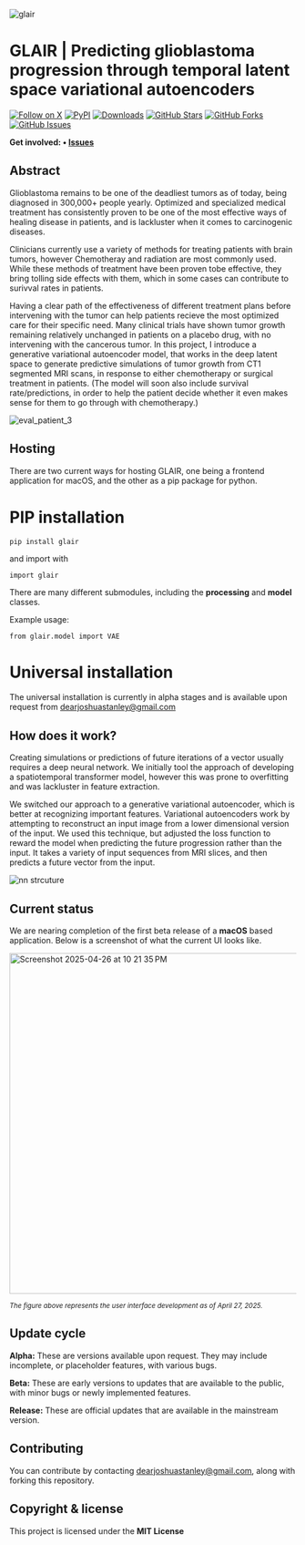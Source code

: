 ![glair](https://github.com/user-attachments/assets/4ee4f4cb-8ac9-44fe-9068-66ca70b83fe2)



# GLAIR | Predicting glioblastoma progression through temporal latent space variational autoencoders


[![Follow on X](https://img.shields.io/twitter/follow/glair_ai?style=social)](https://x.com/glair_ai) 
[![PyPI](https://img.shields.io/pypi/v/glair)](https://pypi.org/project/glair/)
[![Downloads](https://img.shields.io/pypi/dm/glair)](https://pypi.org/project/glair/)
[![GitHub Stars](https://img.shields.io/github/stars/jss1118/GLAIR?style=social)](https://github.com/jss1118/GLAIR/stargazers)
[![GitHub Forks](https://img.shields.io/github/forks/jss1118/GLAIR?style=social)](https://github.com/jss1118/GLAIR/network/members)
[![GitHub Issues](https://img.shields.io/github/issues/jss1118/GLAIR)](https://github.com/jss1118/GLAIR/issues)






<b>Get
involved: • [Issues](https://github.com/jss1118/Generative-VAE-Glioblastoma-Simulator/issues)</b>

## Abstract

Glioblastoma remains to be one of the deadliest tumors as of today, being diagnosed in 300,000+ people yearly. 
Optimized and specialized medical treatment has consistently proven to be one of the most effective ways of healing disease in patients, 
and is lackluster when it comes to carcinogenic diseases. 

Clinicians currently use a variety of methods for treating patients with brain tumors, 
however Chemotheray and radiation are most commonly used. While these methods of treatment have been proven tobe effective, they bring tolling 
side effects with them, which in some cases can contribute to surivval rates in patients. 

Having a clear path of the effectiveness of different treatment plans before intervening with the tumor can help patients recieve the most optimized care for their specific need. 
Many clinical trials have shown tumor growth remaining relatively unchanged in patients on a placebo drug, with no intervening with the cancerous tumor. In this project, I introduce a generative
variational autoencoder model, that works in the deep latent space to generate predictive simulations of tumor growth from CT1 segmented MRI scans, in response to either chemotherapy or 
surgical treatment in patients. (The model will soon also include survival rate/predictions, in order to help the patient decide whether it even makes sense for them to go through with chemotherapy.) 

![eval_patient_3](https://github.com/user-attachments/assets/67302390-1af3-4048-8c8a-8322eafb322f)

## Hosting

There are two current ways for hosting GLAIR, one being a frontend application for macOS, and the other as a pip package for python.

# PIP installation

```
pip install glair
```
and import with

```
import glair
```

There are many different submodules, including the **processing** and **model** classes.

Example usage:

```
from glair.model import VAE
```

# Universal installation

The universal installation is currently in alpha stages and is available upon request from dearjoshuastanley@gmail.com

## How does it work?

Creating simulations or predictions of future iterations of a vector usually requires a deep neural network. We initially tool the approach of developing a spatiotemporal transformer model, however this was prone to overfitting and was lackluster in feature extraction. 

We switched our approach to a generative variational autoencoder, which is better at recognizing important features. Variational autoencoders work by attempting to reconstruct an input image from a lower dimensional version of the input. We used this technique, but adjusted the loss function to reward the model when predicting the future progression rather than the input.
It takes a variety of input sequences from MRI slices, and then predicts a future vector from the input. 

![nn strcuture](https://github.com/user-attachments/assets/4b40de9c-ec3e-43a8-8de7-09354f7ffecd)


## Current status

We are nearing completion of the first beta release of a **macOS** based application. Below is a screenshot of what the current UI looks like. 

<img width="598" alt="Screenshot 2025-04-26 at 10 21 35 PM" src="https://github.com/user-attachments/assets/b756f4cc-81f8-47c4-add8-87ea1b1595fe" />


<sup><i>The figure above represents the user interface development as of April 27, 2025.</i></sup>

## Update cycle

**Alpha:** These are versions available upon request. They may include incomplete, or placeholder features, with various bugs.

**Beta:** These are early versions to updates that are available to the public, with minor bugs or newly implemented features.

**Release:** These are official updates that are available in the mainstream version.


## Contributing

You can contribute by contacting dearjoshuastanley@gmail.com, along with forking this repository.


## Copyright & license

This project is licensed under the **MIT License**








